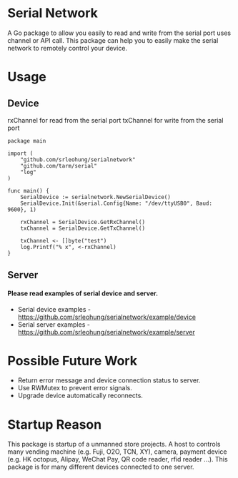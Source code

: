 # Serial Network
A Go package to allow you easily to read and write from the serial port uses channel or API call. This package can help you to easily make the serial network to remotely control your device.

# Usage
## Device
rxChannel for read from the serial port
txChannel for write from the serial port
```
package main

import (
	"github.com/srleohung/serialnetwork"
	"github.com/tarm/serial"
	"log"
)

func main() {
	SerialDevice := serialnetwork.NewSerialDevice()
	SerialDevice.Init(&serial.Config{Name: "/dev/ttyUSB0", Baud: 9600}, 1)

	rxChannel = SerialDevice.GetRxChannel()
	txChannel = SerialDevice.GetTxChannel()

	txChannel <- []byte("test")
	log.Printf("% x", <-rxChannel)
}
```
## Server
#### Please read examples of serial device and server.
* Serial device examples - https://github.com/srleohung/serialnetwork/example/device
* Serial server examples - https://github.com/srleohung/serialnetwork/example/server

# Possible Future Work
* Return error message and device connection status to server.
* Use RWMutex to prevent error signals.
* Upgrade device automatically reconnects.

# Startup Reason
This package is startup of a unmanned store projects. A host to controls many vending machine (e.g. Fuji, O2O, TCN, XY), camera, payment device (e.g. HK octopus, Alipay, WeChat Pay, QR code reader, rfid reader ...). This package is for many different devices connected to one server.